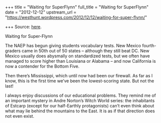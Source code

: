 +++
title = "Waiting for SuperFlynn"
full_title = "Waiting for SuperFlynn"
date = "2012-12-12"
upstream_url = "https://westhunt.wordpress.com/2012/12/12/waiting-for-super-flynn/"

+++
Source: [here](https://westhunt.wordpress.com/2012/12/12/waiting-for-super-flynn/).

Waiting for Super-Flynn

The NAEP has begun giving students vocabulary tests. New Mexico
fourth-graders came in 50th out of 50 states – although they still beat
DC. New Mexico usually does abysmally on standardized tests, but we
often have managed to score higher than Louisiana or Alabama – and now
California is now a contender for the Bottom Five.

Then there’s Mississippi, which until now had been our firewall. As far
as I know, this is the first time we’ve been the lowest-scoring state.
But not the last!

I always enjoy discussions of our educational problems. They remind me
of an important mystery in Andre Norton’s Witch World series: the
inhabitants of Estcarp (except for our half-Earthly protagonists) can’t
even think about what may lie behind the mountains to the East. It is
as if that direction does not even exist.

